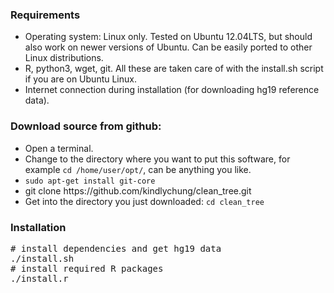 <h3>Requirements</h3>
<ul>
<li>Operating system: Linux only. Tested on Ubuntu 12.04LTS, but should also work on newer versions of Ubuntu. Can be easily ported to other Linux distributions.</li>
<li>R, python3, wget, git. All these are taken care of with the install.sh script if you are on Ubuntu Linux.</li>
<li>Internet connection during installation (for downloading hg19 reference data).</li>
</ul>

<h3>Download source from github:</h3>
<ul>
<li>Open a terminal.</li>
<li>Change to the directory where you want to put this software, for example <code>cd /home/user/opt/</code>, can be anything you like.</li>
<li> <code>sudo apt-get install git-core</code></li>
<li>git clone https://github.com/kindlychung/clean_tree.git</li>
<li> Get into the directory you just downloaded: <code>cd clean_tree</code></li>
</ul>

<h3>Installation</h3>
<pre>
# install dependencies and get hg19 data
./install.sh
# install required R packages
./install.r
</pre>

